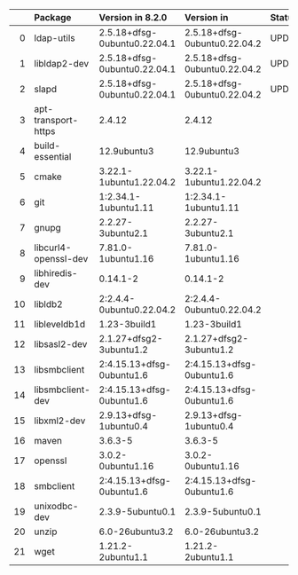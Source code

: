 <!-- markdown-link-check-disable -->

|    | Package              | Version in 8.2.0             | Version in                   | Status   |
|---:|:---------------------|:-----------------------------|:-----------------------------|:---------|
|  0 | ldap-utils           | 2.5.18+dfsg-0ubuntu0.22.04.1 | 2.5.18+dfsg-0ubuntu0.22.04.2 | UPDATED  |
|  1 | libldap2-dev         | 2.5.18+dfsg-0ubuntu0.22.04.1 | 2.5.18+dfsg-0ubuntu0.22.04.2 | UPDATED  |
|  2 | slapd                | 2.5.18+dfsg-0ubuntu0.22.04.1 | 2.5.18+dfsg-0ubuntu0.22.04.2 | UPDATED  |
|  3 | apt-transport-https  | 2.4.12                       | 2.4.12                       |          |
|  4 | build-essential      | 12.9ubuntu3                  | 12.9ubuntu3                  |          |
|  5 | cmake                | 3.22.1-1ubuntu1.22.04.2      | 3.22.1-1ubuntu1.22.04.2      |          |
|  6 | git                  | 1:2.34.1-1ubuntu1.11         | 1:2.34.1-1ubuntu1.11         |          |
|  7 | gnupg                | 2.2.27-3ubuntu2.1            | 2.2.27-3ubuntu2.1            |          |
|  8 | libcurl4-openssl-dev | 7.81.0-1ubuntu1.16           | 7.81.0-1ubuntu1.16           |          |
|  9 | libhiredis-dev       | 0.14.1-2                     | 0.14.1-2                     |          |
| 10 | libldb2              | 2:2.4.4-0ubuntu0.22.04.2     | 2:2.4.4-0ubuntu0.22.04.2     |          |
| 11 | libleveldb1d         | 1.23-3build1                 | 1.23-3build1                 |          |
| 12 | libsasl2-dev         | 2.1.27+dfsg2-3ubuntu1.2      | 2.1.27+dfsg2-3ubuntu1.2      |          |
| 13 | libsmbclient         | 2:4.15.13+dfsg-0ubuntu1.6    | 2:4.15.13+dfsg-0ubuntu1.6    |          |
| 14 | libsmbclient-dev     | 2:4.15.13+dfsg-0ubuntu1.6    | 2:4.15.13+dfsg-0ubuntu1.6    |          |
| 15 | libxml2-dev          | 2.9.13+dfsg-1ubuntu0.4       | 2.9.13+dfsg-1ubuntu0.4       |          |
| 16 | maven                | 3.6.3-5                      | 3.6.3-5                      |          |
| 17 | openssl              | 3.0.2-0ubuntu1.16            | 3.0.2-0ubuntu1.16            |          |
| 18 | smbclient            | 2:4.15.13+dfsg-0ubuntu1.6    | 2:4.15.13+dfsg-0ubuntu1.6    |          |
| 19 | unixodbc-dev         | 2.3.9-5ubuntu0.1             | 2.3.9-5ubuntu0.1             |          |
| 20 | unzip                | 6.0-26ubuntu3.2              | 6.0-26ubuntu3.2              |          |
| 21 | wget                 | 1.21.2-2ubuntu1.1            | 1.21.2-2ubuntu1.1            |          |
